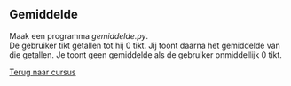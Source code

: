 ## Gemiddelde

Maak een programma _gemiddelde.py_.\
De gebruiker tikt getallen tot hij 0 tikt. Jij toont daarna het
gemiddelde van die getallen. Je toont geen gemiddelde als de gebruiker
onmiddellijk 0 tikt.

[Terug naar cursus](/16_while.html)